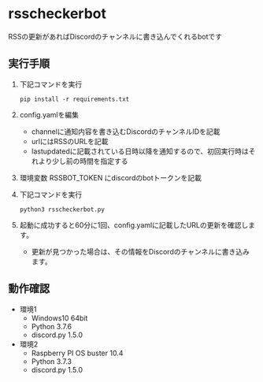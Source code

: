 # rsscheckerbot
RSSの更新があればDiscordのチャンネルに書き込んでくれるbotです

## 実行手順

1. 下記コマンドを実行
   ```
   pip install -r requirements.txt
   ```
   
1. config.yamlを編集
    * channelに通知内容を書き込むDiscordのチャンネルIDを記載
    * urlにはRSSのURLを記載
    * lastupdatedに記載されている日時以降を通知するので、初回実行時はそれより少し前の時間を指定する
    
1. 環境変数 RSSBOT_TOKEN にdiscordのbotトークンを記載

1. 下記コマンドを実行
   ```
   python3 rsscheckerbot.py
   ```
   
1. 起動に成功すると60分に1回、config.yamlに記載したURLの更新を確認します。
    
    * 更新が見つかった場合は、その情報をDiscordのチャンネルに書き込みます。

## 動作確認

* 環境1
  * Windows10 64bit
  * Python 3.7.6
  * discord.py 1.5.0
* 環境2
  * Raspberry PI OS buster 10.4
  * Python 3.7.3
  * discord.py 1.5.0

